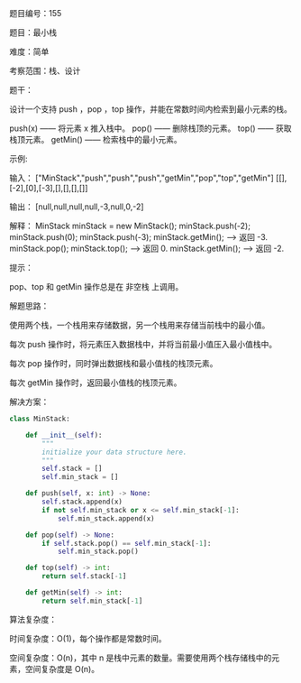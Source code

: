题目编号：155

题目：最小栈

难度：简单

考察范围：栈、设计

题干：

设计一个支持 push ，pop ，top 操作，并能在常数时间内检索到最小元素的栈。

push(x) —— 将元素 x 推入栈中。
pop() —— 删除栈顶的元素。
top() —— 获取栈顶元素。
getMin() —— 检索栈中的最小元素。
 

示例:

输入：
["MinStack","push","push","push","getMin","pop","top","getMin"]
[[],[-2],[0],[-3],[],[],[],[]]

输出：
[null,null,null,null,-3,null,0,-2]

解释：
MinStack minStack = new MinStack();
minStack.push(-2);
minStack.push(0);
minStack.push(-3);
minStack.getMin();   --> 返回 -3.
minStack.pop();
minStack.top();      --> 返回 0.
minStack.getMin();   --> 返回 -2.

提示：

pop、top 和 getMin 操作总是在 非空栈 上调用。

解题思路：

使用两个栈，一个栈用来存储数据，另一个栈用来存储当前栈中的最小值。

每次 push 操作时，将元素压入数据栈中，并将当前最小值压入最小值栈中。

每次 pop 操作时，同时弹出数据栈和最小值栈的栈顶元素。

每次 getMin 操作时，返回最小值栈的栈顶元素。

解决方案：

```python
class MinStack:

    def __init__(self):
        """
        initialize your data structure here.
        """
        self.stack = []
        self.min_stack = []

    def push(self, x: int) -> None:
        self.stack.append(x)
        if not self.min_stack or x <= self.min_stack[-1]:
            self.min_stack.append(x)

    def pop(self) -> None:
        if self.stack.pop() == self.min_stack[-1]:
            self.min_stack.pop()

    def top(self) -> int:
        return self.stack[-1]

    def getMin(self) -> int:
        return self.min_stack[-1]
```

算法复杂度：

时间复杂度：O(1)，每个操作都是常数时间。

空间复杂度：O(n)，其中 n 是栈中元素的数量。需要使用两个栈存储栈中的元素，空间复杂度是 O(n)。